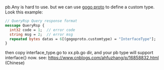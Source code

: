 pb.Any is hard to use.
but we can use [gogo proto](https://github.com/gogo/protobuf) to define a custom type.
Look this example:
```protobuf
// QueryRsp Query response format
message QueryRsp {
  int32 code = 1;  // error code
  string msg = 2;  // error msg
  repeated bytes datas = 6[(gogoproto.customtype) = "InterfaceType"];   // return a tow dimension interface{} array
}
```

then copy interface_type.go to xx.pb.go dir, and your pb type will support interface{} now.
see: https://www.cnblogs.com/ahfuzhang/p/16858832.html (Chinese)

